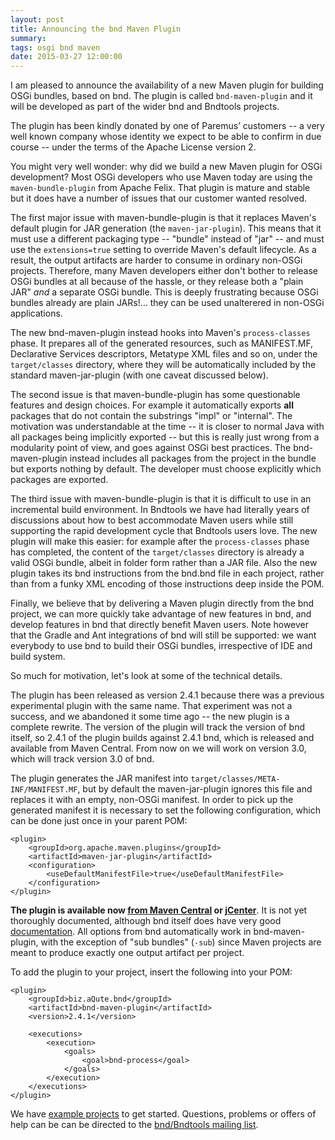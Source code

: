 ```yaml
---
layout: post
title: Announcing the bnd Maven Plugin
summary: 
tags: osgi bnd maven
date: 2015-03-27 12:00:00
---
```



I am pleased to announce the availability of a new Maven plugin for building
OSGi bundles, based on bnd. The plugin is called `bnd-maven-plugin` and it will
be developed as part of the wider bnd and Bndtools projects.

The plugin has been kindly donated by one of Paremus’ customers -- a very well
known company whose identity we expect to be able to confirm in due course --
under the terms of the Apache License version 2.

You might very well wonder: why did we build a new Maven plugin for OSGi
development? Most OSGi developers who use Maven today are using the
`maven-bundle-plugin` from Apache Felix. That plugin is mature and stable but
it does have a number of issues that our customer wanted resolved.

The first major issue with maven-bundle-plugin is that it replaces Maven's
default plugin for JAR generation (the `maven-jar-plugin`). This means that it
must use a different packaging type -- "bundle" instead of "jar" -- and must
use the `extensions=true` setting to override Maven's default lifecycle.  As a
result, the output artifacts are harder to consume in ordinary non-OSGi
projects. Therefore, many Maven developers either don't bother to release OSGi
bundles at all because of the hassle, or they release both a "plain JAR" *and*
a separate OSGi bundle. This is deeply frustrating because OSGi bundles already
are plain JARs!... they can be used unalterered in non-OSGi applications.

The new bnd-maven-plugin instead hooks into Maven's `process-classes` phase. It
prepares all of the generated resources, such as MANIFEST.MF, Declarative
Services descriptors, Metatype XML files and so on, under the `target/classes`
directory, where they will be automatically included by the standard
maven-jar-plugin (with one caveat discussed below).

The second issue is that maven-bundle-plugin has some questionable features and
design choices. For example it automatically exports **all** packages that do not
contain the substrings "impl" or "internal". The motivation was
understandable at the time -- it is closer to normal Java with all packages
being implicitly exported -- but this is really just wrong from a modularity point
of view, and goes against OSGi best practices. The bnd-maven-plugin instead
includes all packages from the project in the bundle but exports nothing by
default. The developer must choose explicitly which packages are exported.

The third issue with maven-bundle-plugin is that it is difficult to use in an
incremental build environment. In Bndtools we have had literally years of
discussions about how to best accommodate Maven users while still supporting
the rapid development cycle that Bndtools users love. The new plugin will make
this easier: for example after the `process-classes` phase has completed, the
content of the `target/classes` directory is already a valid OSGi bundle,
albeit in folder form rather than a JAR file. Also the new plugin takes its bnd
instructions from the bnd.bnd file in each project, rather than from a funky
XML encoding of those instructions deep inside the POM.

Finally, we believe that by delivering a Maven plugin directly from the bnd
project, we can more quickly take advantage of new features in bnd, and develop
features in bnd that directly benefit Maven users. Note however that the Gradle
and Ant integrations of bnd will still be supported: we want everybody to use
bnd to build their OSGi bundles, irrespective of IDE and build system.

So much for motivation, let's look at some of the technical details.

The plugin has been released as version 2.4.1 because there was a previous
experimental plugin with the same name. That experiment was not a success, and
we abandoned it some time ago -- the new plugin is a complete rewrite. The
version of the plugin will track the version of bnd itself, so 2.4.1 of the
plugin builds against 2.4.1 bnd, which is released and available from Maven
Central.  From now on we will work on version 3.0, which will track version 3.0
of bnd.

The plugin generates the JAR manifest into
`target/classes/META-INF/MANIFEST.MF`, but by default the maven-jar-plugin
ignores this file and replaces it with an empty, non-OSGi manifest. In order
to pick up the generated manifest it is necessary to set the following
configuration, which can be done just once in your parent POM:

    <plugin>
        <groupId>org.apache.maven.plugins</groupId>
        <artifactId>maven-jar-plugin</artifactId>
        <configuration>
            <useDefaultManifestFile>true</useDefaultManifestFile>
        </configuration>
    </plugin>



**The plugin is available now [from Maven
Central](https://oss.sonatype.org/#nexus-search;quick~bnd-maven-plugin) or [jCenter](https://bintray.com/bnd/bnd/bnd-maven-plugin/view)**.
It is not yet thoroughly documented, although bnd itself does have very good
[documentation](http://bnd.bndtools.org/). All options from bnd automatically
work in bnd-maven-plugin, with the exception of "sub bundles" (`-sub`) since
Maven projects are meant to produce exactly one output artifact per project.

To add the plugin to your project, insert the following into your POM:

    <plugin>
        <groupId>biz.aQute.bnd</groupId>
        <artifactId>bnd-maven-plugin</artifactId>
        <version>2.4.1</version>

        <executions>
            <execution>
                <goals>
                    <goal>bnd-process</goal>
                </goals>
            </execution>
        </executions>
    </plugin>

We have [example projects](https://github.com/bndtools/bnd/tree/bnd-maven-plugin-2.4.1/bnd-maven-plugin-examples) to get started. Questions, problems or offers of help can be can be directed to the [bnd/Bndtools mailing list](https://groups.google.com/forum/#!forum/bndtools-users).
